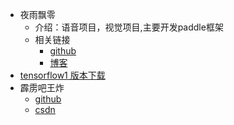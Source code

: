 - 夜雨飘零
  - 介绍：语音项目，视觉项目,主要开发paddle框架
  - 相关链接
    - [github](https://github.com/yeyupiaoling)
    - [博客](https://yeyupiaoling.blog.csdn.net)
- [tensorflow1 版本下载](https://github.com/fo40225/tensorflow-windows-wheel)
- 霹雳吧王炸
  - [github](https://github.com/WZMIAOMIAO/deep-learning-for-image-processing)
  - [csdn](https://blog.csdn.net/qq_37541097)